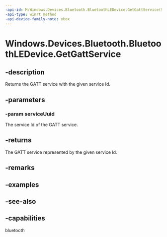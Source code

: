 ```yaml
---
-api-id: M:Windows.Devices.Bluetooth.BluetoothLEDevice.GetGattService(System.Guid)
-api-type: winrt method
-api-device-family-note: xbox
---
```


<!-- Method syntax
public Windows.Devices.Bluetooth.GenericAttributeProfile.GattDeviceService GetGattService(System.Guid serviceUuid)
-->

# Windows.Devices.Bluetooth.BluetoothLEDevice.GetGattService

## -description
Returns the GATT service with the given service Id.

## -parameters
### -param serviceUuid
The service Id of the GATT service.

## -returns
The GATT service represented by the given service Id.

## -remarks

## -examples

## -see-also


## -capabilities
bluetooth
